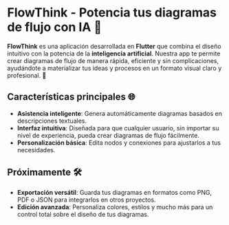 # FlowThink - Potencia tus diagramas de flujo con IA 🚀

**FlowThink** es una aplicación desarrollada en **Flutter** que combina el diseño intuitivo con la potencia de la **inteligencia artificial**. Nuestra app te permite crear diagramas de flujo de manera rápida, eficiente y sin complicaciones, ayudándote a materializar tus ideas y procesos en un formato visual claro y profesional. 🌟

## Características principales 🌐
- **Asistencia inteligente**: Genera automáticamente diagramas basados en descripciones textuales.
- **Interfaz intuitiva**: Diseñada para que cualquier usuario, sin importar su nivel de experiencia, pueda crear diagramas de flujo fácilmente.
- **Personalización básica**: Edita nodos y conexiones para ajustarlos a tus necesidades.

## Próximamente 🛠️
- **Exportación versátil**: Guarda tus diagramas en formatos como PNG, PDF o JSON para integrarlos en otros proyectos.
- **Edición avanzada**: Personaliza colores, estilos y mucho más para un control total sobre el diseño de tus diagramas.
